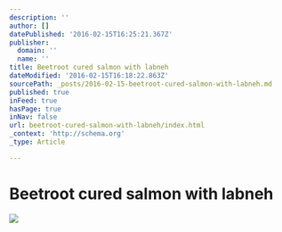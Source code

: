 ```yaml
---
description: ''
author: []
datePublished: '2016-02-15T16:25:21.367Z'
publisher:
  domain: ''
  name: ''
title: Beetroot cured salmon with labneh
dateModified: '2016-02-15T16:18:22.863Z'
sourcePath: _posts/2016-02-15-beetroot-cured-salmon-with-labneh.md
published: true
inFeed: true
hasPage: true
inNav: false
url: beetroot-cured-salmon-with-labneh/index.html
_context: 'http://schema.org'
_type: Article

---
```

# Beetroot cured salmon with labneh
![](https://the-grid-user-content.s3-us-west-2.amazonaws.com/a05e512a-7c25-4504-9e63-371ff1d6d7d1.png)